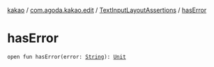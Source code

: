 [kakao](../../index.md) / [com.agoda.kakao.edit](../index.md) / [TextInputLayoutAssertions](index.md) / [hasError](./has-error.md)

# hasError

`open fun hasError(error: `[`String`](https://kotlinlang.org/api/latest/jvm/stdlib/kotlin/-string/index.html)`): `[`Unit`](https://kotlinlang.org/api/latest/jvm/stdlib/kotlin/-unit/index.html)